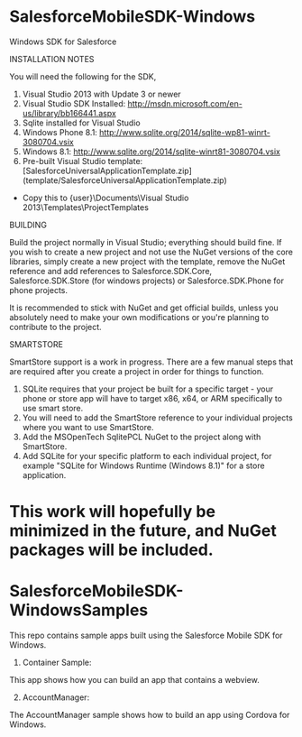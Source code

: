 SalesforceMobileSDK-Windows
===========================

Windows SDK for Salesforce

INSTALLATION NOTES

You will need the following for the SDK,

1. Visual Studio 2013 with Update 3 or newer
2. Visual Studio SDK Installed: http://msdn.microsoft.com/en-us/library/bb166441.aspx
3. Sqlite installed for Visual Studio
  1. Windows Phone 8.1: http://www.sqlite.org/2014/sqlite-wp81-winrt-3080704.vsix
  2. Windows 8.1: http://www.sqlite.org/2014/sqlite-winrt81-3080704.vsix
4. Pre-built Visual Studio template: [SalesforceUniversalApplicationTemplate.zip] (template/SalesforceUniversalApplicationTemplate.zip)
  * Copy this to {user}\Documents\Visual Studio 2013\Templates\ProjectTemplates

BUILDING

Build the project normally in Visual Studio; everything should build fine.  If you wish to create a new project and not use the NuGet versions of the core libraries, simply create a new project with the template, remove the NuGet reference and add references to Salesforce.SDK.Core, Salesforce.SDK.Store (for windows projects) or Salesforce.SDK.Phone for phone projects.

It is recommended to stick with NuGet and get official builds, unless you absolutely need to make your own modifications or you're planning to contribute to the project.

SMARTSTORE

SmartStore support is a work in progress. There are a few manual steps that are required after you create a project in order for things to function.

1. SQLite requires that your project be built for a specific target - your phone or store app will have to target x86, x64, or ARM specifically to use smart store.
2. You will need to add the SmartStore reference to your individual projects where you want to use SmartStore.
3. Add the MSOpenTech SqlitePCL NuGet to the project along with SmartStore.
4. Add SQLite for your specific platform to each individual project, for example "SQLite for Windows Runtime (Windows 8.1)" for a store application.

This work will hopefully be minimized in the future, and NuGet packages will be included. 
=======
# SalesforceMobileSDK-WindowsSamples
This repo contains sample apps built using the Salesforce Mobile SDK for Windows.

1. Container Sample:

This app shows how you can build an app that contains a webview.

2. AccountManager:

The AccountManager sample shows how to build an app using Cordova for Windows.